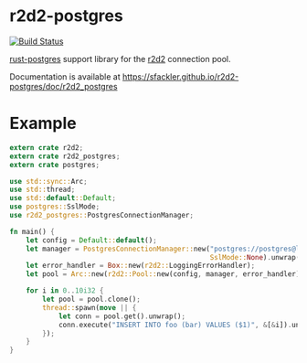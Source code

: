 r2d2-postgres
=============

[![Build Status](https://travis-ci.org/sfackler/r2d2-postgres.svg?branch=v0.6.0)](https://travis-ci.org/sfackler/r2d2-postgres)

[rust-postgres](https://github.com/sfackler/rust-postgres) support library for the [r2d2](https://github.com/sfackler/r2d2) connection pool.

Documentation is available at https://sfackler.github.io/r2d2-postgres/doc/r2d2_postgres

# Example

```rust
extern crate r2d2;
extern crate r2d2_postgres;
extern crate postgres;

use std::sync::Arc;
use std::thread;
use std::default::Default;
use postgres::SslMode;
use r2d2_postgres::PostgresConnectionManager;

fn main() {
    let config = Default::default();
    let manager = PostgresConnectionManager::new("postgres://postgres@localhost",
                                                 SslMode::None).unwrap();
    let error_handler = Box::new(r2d2::LoggingErrorHandler);
    let pool = Arc::new(r2d2::Pool::new(config, manager, error_handler).unwrap());

    for i in 0..10i32 {
        let pool = pool.clone();
        thread::spawn(move || {
            let conn = pool.get().unwrap();
            conn.execute("INSERT INTO foo (bar) VALUES ($1)", &[&i]).unwrap();
        });
    }
}
```
